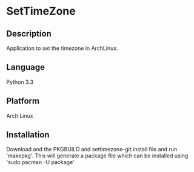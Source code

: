 SetTimeZone
===========

Description
----------
Application to set the timezone in ArchLinux.

Language
--------
Python 3.3

Platform
--------
Arch Linux

Installation
------------
Download and the PKGBUILD and settimezone-git.install file and run 'makepkg'. This will generate a package file which can be installed using 'sudo pacman -U package'


